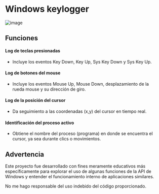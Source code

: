 # Windows keylogger

![image](https://github.com/user-attachments/assets/b755e502-270e-492c-97bb-64d23ad51e31)

## Funciones

#### Log de teclas presionadas

- Incluye los eventos Key Down, Key Up, Sys Key Down y Sys Key Up.

#### Log de botones del mouse

- Incluye los eventos Mouse Up, Mouse Down, desplazamiento de la rueda mouse y su dirección de giro.

#### Log de la posición del cursor

- Da seguimiento a las coordenadas (x,y) del cursor en tiempo real.

#### Identificación del proceso activo

- Obtiene el nombre del proceso (programa) en donde se encuentra el cursor, ya sea durante clics o movimientos.

## Advertencia

Este proyecto fue desarrollado con fines meramente educativos más específicamente para explorar el uso de algunas funciones de la API de Windows y entender el funcionamiento interno de aplicaciones similares. 

No me hago responsable del uso indebido del código proporcionado.
